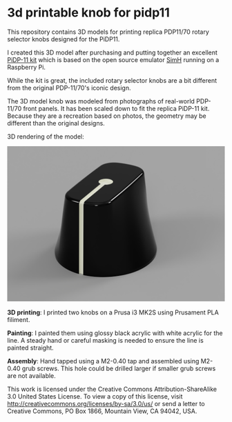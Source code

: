 # 3d printable knob for pidp11
This repository contains 3D models for printing replica PDP11/70 rotary selector knobs designed for the PiDP11.

I created this 3D model after purchasing and putting together an excellent [PiDP-11 kit](https://obsolescence.wixsite.com/obsolescence/pidp-11) which is based on the open source emulator [SimH](https://github.com/simh/simh) running on a Raspberry Pi.

While the kit is great, the included rotary selector knobs are a bit different from the original PDP-11/70's iconic design.

The 3D model knob was modeled from photographs of real-world PDP-11/70 front panels. It has been scaled down to fit the replica PiDP-11 kit. Because they are a recreation based on photos, the geometry may be different than the original designs.

3D rendering of the model:

![Rendered image of 3D knob](knob_pidp11.png)

**3D printing**: I printed two knobs on a Prusa i3 MK2S using Prusament PLA filiment.

**Painting**: I painted them using glossy black acrylic with white acrylic for the line. A steady hand or careful masking is needed to ensure the line is painted straight.

**Assembly**: Hand tapped using a M2-0.40 tap and assembled using M2-0.40 grub screws. This hole could be drilled larger if smaller grub screws are not available.


This work is licensed under the Creative Commons Attribution-ShareAlike 3.0 United States License. To view a copy of this license, visit http://creativecommons.org/licenses/by-sa/3.0/us/ or send a letter to Creative Commons, PO Box 1866, Mountain View, CA 94042, USA.
